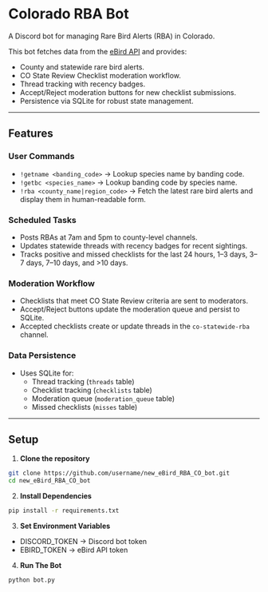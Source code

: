 # Colorado RBA Bot

A Discord bot for managing Rare Bird Alerts (RBA) in Colorado.  

This bot fetches data from the [eBird API](https://ebird.org/home) and provides:  

- County and statewide rare bird alerts.
- CO State Review Checklist moderation workflow.
- Thread tracking with recency badges.
- Accept/Reject moderation buttons for new checklist submissions.
- Persistence via SQLite for robust state management.

---

## Features

### User Commands
- `!getname <banding_code>` → Lookup species name by banding code.
- `!getbc <species_name>` → Lookup banding code by species name.
- `!rba <county_name|region_code>` → Fetch the latest rare bird alerts and display them in human-readable form.

### Scheduled Tasks
- Posts RBAs at 7am and 5pm to county-level channels.
- Updates statewide threads with recency badges for recent sightings.
- Tracks positive and missed checklists for the last 24 hours, 1–3 days, 3–7 days, 7–10 days, and >10 days.

### Moderation Workflow
- Checklists that meet CO State Review criteria are sent to moderators.
- Accept/Reject buttons update the moderation queue and persist to SQLite.
- Accepted checklists create or update threads in the `co-statewide-rba` channel.

### Data Persistence
- Uses SQLite for:
  - Thread tracking (`threads` table)
  - Checklist tracking (`checklists` table)
  - Moderation queue (`moderation_queue` table)
  - Missed checklists (`misses` table)

---

## Setup

1. **Clone the repository**
```bash
git clone https://github.com/username/new_eBird_RBA_CO_bot.git
cd new_eBird_RBA_CO_bot
```

2. **Install Dependencies**
```bash 
pip install -r requirements.txt
```

3. **Set Environment Variables**
- DISCORD_TOKEN → Discord bot token
- EBIRD_TOKEN → eBird API token

4. **Run The Bot**
```bash
python bot.py
```


